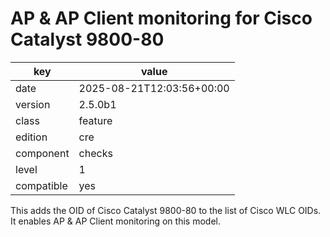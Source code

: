 [//]: # (werk v2)
# AP & AP Client monitoring for Cisco Catalyst 9800-80

key        | value
---------- | ---
date       | 2025-08-21T12:03:56+00:00
version    | 2.5.0b1
class      | feature
edition    | cre
component  | checks
level      | 1
compatible | yes

This adds the OID of Cisco Catalyst 9800-80 to the list of Cisco WLC OIDs.
It enables AP & AP Client monitoring on this model.
